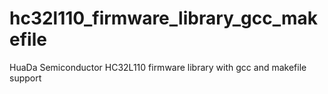 # hc32l110_firmware_library_gcc_makefile
HuaDa Semiconductor HC32L110 firmware library with gcc and makefile support
